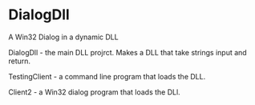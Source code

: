 # DialogDll
A Win32 Dialog in a dynamic DLL

DialogDll - the main DLL projrct. Makes a DLL that take strings input and return.

TestingClient - a command line program that loads the DLL.

Client2 - a Win32 dialog program that loads the DLl.
